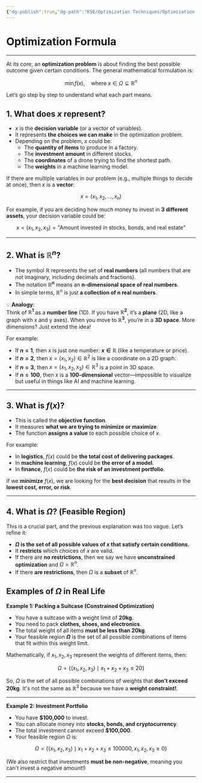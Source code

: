 ```yaml
---
{"dg-publish":true,"dg-path":"KSE/Optimization Techniques/Optimization Formula.md","permalink":"/kse/optimization-techniques/optimization-formula/","tags":["kse","math/calculus"],"created":"2025-02-12T18:37:11.056+02:00","updated":"2025-02-24T12:54:47.242+02:00"}
---
```



# Optimization Formula

---

At its core, an **optimization problem** is about finding the best possible outcome given certain conditions. The general mathematical formulation is:

$$
\min f(x), \quad \text{where } x \in \Omega \subseteq \mathbb{R}^n
$$

Let’s go step by step to understand what each part means.

## 1. What does $x$ represent?

- $x$ is the **decision variable** (or a vector of variables).
- It represents **the choices we can make** in the optimization problem.
- Depending on the problem, $x$ could be:
  - The **quantity of items** to produce in a factory.
  - The **investment amount** in different stocks.
  - The **coordinates** of a drone trying to find the shortest path.
  - The **weights** in a machine learning model.

If there are multiple variables in our problem (e.g., multiple things to decide at once), then $x$ is a **vector**:

$$
x = (x_1, x_2, ..., x_n)
$$

For example, if you are deciding how much money to invest in **3 different assets**, your decision variable could be:

$$
x = (x_1, x_2, x_3) = \text{"Amount invested in stocks, bonds, and real estate"}
$$

---

## 2. What is $\mathbb{R}^n$?

- The symbol **$\mathbb{R}$** represents the set of **real numbers** (all numbers that are not imaginary, including decimals and fractions).
- The notation **$\mathbb{R}^n$** means an **n-dimensional space of real numbers**.
- In simple terms, $\mathbb{R}^n$ is just **a collection of n real numbers**.

💡 **Analogy**:  
Think of **$\mathbb{R}^1$** as a **number line** (1D). If you have **$\mathbb{R}^2$**, it’s a **plane** (2D, like a graph with x and y axes). When you move to **$\mathbb{R}^3$**, you’re in a **3D space**. More dimensions? Just extend the idea!

For example:

- If **$n = 1$**, then $x$ is just one number: **$x \in \mathbb{R}$** (like a temperature or price).
- If **$n = 2$**, then $x = (x_1, x_2) \in \mathbb{R}^2$ is like a coordinate on a 2D graph.
- If **$n = 3$**, then $x = (x_1, x_2, x_3) \in \mathbb{R}^3$ is a point in 3D space.
- If **$n = 100$**, then $x$ is a **100-dimensional** vector—impossible to visualize but useful in things like AI and machine learning.

---

## 3. What is $f(x)$?

- This is called the **objective function**.
- It measures **what we are trying to minimize or maximize**.
- The function **assigns a value** to each possible choice of $x$.

For example:

- In **logistics**, $f(x)$ could be **the total cost of delivering packages**.
- In **machine learning**, $f(x)$ could be **the error of a model**.
- In **finance**, $f(x)$ could be **the risk of an investment portfolio**.

If we **minimize** $f(x)$, we are looking for the **best decision** that results in the **lowest cost, error, or risk**.

---

## 4. What is $\Omega$? (Feasible Region)

This is a crucial part, and the previous explanation was too vague. Let’s refine it:

- **$\Omega$ is the set of all possible values of $x$ that satisfy certain conditions.**
- It **restricts** which choices of $x$ are valid.
- If there are **no restrictions**, then we say we have **unconstrained optimization** and $\Omega = \mathbb{R}^n$.
- If there **are restrictions**, then $\Omega$ is a **subset** of $\mathbb{R}^n$.

## Examples of $\Omega$ in Real Life

<strong><span style="color: var(--color-green);">Example 1: Packing a Suitcase (Constrained Optimization)</span></strong>

- You have a suitcase with a weight limit of **20kg**.
- You need to pack **clothes, shoes, and electronics**.
- The total weight of all items **must be less than 20kg**.
- Your feasible region **$\Omega$** is the set of all possible combinations of items that fit within this weight limit.

Mathematically, if $x_1, x_2, x_3$ represent the weights of different items, then:

$$
\Omega = \{ (x_1, x_2, x_3) \mid x_1 + x_2 + x_3 \leq 20 \}
$$

So, $\Omega$ is the set of all possible combinations of weights that **don’t exceed 20kg**. It's not the same as $\mathbb{R}^3$ because we have a **weight constraint!**.

---

<strong><span style="color: var(--color-green);">Example 2: Investment Portfolio</span></strong>

- You have **$100,000** to invest.
- You can allocate money into **stocks, bonds, and cryptocurrency**.
- The total investment cannot exceed **$100,000**.
- Your feasible region $\Omega$ is:

$$
\Omega = \{ (x_1, x_2, x_3) \mid x_1 + x_2 + x_3 \leq 100000, x_1, x_2, x_3 \geq 0 \}
$$

(We also restrict that investments **must be non-negative**, meaning you can't invest a negative amount!)

---
